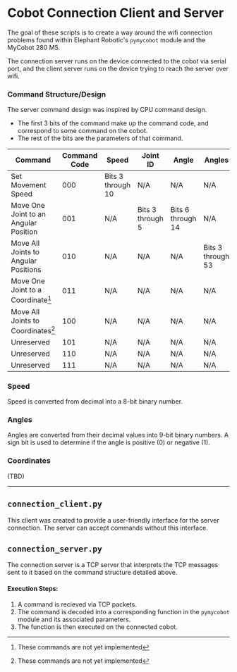 # Cobot Connection Client and Server

The goal of these scripts is to create a way around the wifi connection problems found within Elephant Robotic's `pymycobot` module and the MyCobot 280 M5. 

The connection server runs on the device connected to the cobot via serial port, and the client server runs on the device trying to reach the server over wifi. 

### Command Structure/Design

The server command design was inspired by CPU command design. 
- The first 3 bits of the command make up the command code, and correspond to some command on the cobot. 
- The rest of the bits are the parameters of that command.

| Command | Command Code |  Speed | Joint ID | Angle | Angles | Coordinate | Coordinates
| --- | --- | --- | --- | --- | --- | --- | --- |
| Set Movement Speed | 000 | Bits 3 through 10 | N/A | N/A | N/A | N/A | N/A |
| Move One Joint to an Angular Position | 001 | N/A | Bits 3 through 5 | Bits 6 through 14 | N/A | N/A | N/A |
| Move All Joints to Angular Positions | 010 | N/A | N/A | N/A | Bits 3 through 53 | N/A | N/A |
| Move One Joint to a Coordinate[^1] | 011 | N/A | N/A | N/A | N/A | N/A | N/A |
| Move All Joints to Coordinates[^1] | 100 | N/A | N/A | N/A | N/A | N/A | N/A |
| Unreserved | 101 | N/A | N/A | N/A | N/A | N/A | N/A |
| Unreserved | 110 | N/A | N/A | N/A | N/A | N/A | N/A |
| Unreserved | 111 | N/A | N/A | N/A | N/A | N/A | N/A |

### Speed

Speed is converted from decimal into a 8-bit binary number.

### Angles
Angles are converted from their decimal values into 9-bit binary numbers. A sign bit is used to determine if the angle is positive (0) or negative (1).

### Coordinates

(TBD)

[^1]: These commands are not yet implemented

--- 

## `connection_client.py`

This client was created to provide a user-friendly interface for the server connection. The server can accept commands without this interface.

## `connection_server.py`

The connection server is a TCP server that interprets the TCP messages sent to it based on the command structure detailed above. 

#### Execution Steps:
1. A command is recieved via TCP packets.
2. The command is decoded into a corresponding function in the `pymycobot` module and its associated parameters. 
3. The function is then executed on the connected cobot.
